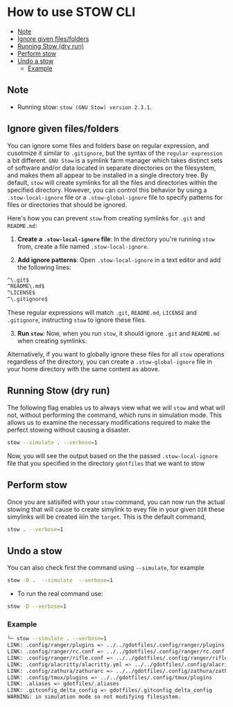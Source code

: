 # How to use STOW CLI

<!-- vim-markdown-toc GitLab -->

* [Note](#note)
* [Ignore given files/folders](#ignore-given-filesfolders)
* [Running Stow (dry run)](#running-stow-dry-run)
* [Perform stow](#perform-stow)
* [Undo a stow](#undo-a-stow)
    * [Example](#example)

<!-- vim-markdown-toc -->

## Note

- Running stow: `stow (GNU Stow) version 2.3.1`.

## Ignore given files/folders

You can ignore some files and folders base on regular expression, and cusotmize
it similar to `.gitignore`, but the syntax of the `regular expression` a bit
different. `GNU Stow` is a symlink farm manager which takes distinct sets of software
and/or data located in separate directories on the filesystem, and makes them
all appear to be installed in a single directory tree. By default, `stow` will
create symlinks for all the files and directories within the specified
directory. However, you can control this behavior by using a
`.stow-local-ignore` file or a `.stow-global-ignore` file to specify patterns
for files or directories that should be ignored.

Here's how you can prevent `stow` from creating symlinks for `.git` and
`README.md`:

1. **Create a `.stow-local-ignore` file**:
   In the directory you're running `stow` from, create a file named `.stow-local-ignore`.

2. **Add ignore patterns**:
   Open `.stow-local-ignore` in a text editor and add the following lines:

```sh
^\.git$
^README\.md$
^LICENSE$
^\.gitignore$
```

These regular expressions will match `.git`, `README.md`, `LICENSE` and `.gitignore`, instructing `stow`
to ignore these files.

3. **Run `stow`**:
   Now, when you run `stow`, it should ignore `.git` and `README.md` when creating symlinks.

Alternatively, if you want to globally ignore these files for all `stow`
operations regardless of the directory, you can create a `.stow-global-ignore`
file in your home directory with the same content as above.

## Running Stow (dry run)

The following flag enables us to always view what we will `stow` and what will
not, without performing the command, which runs in simulation mode. This allows
us to examine the necessary modifications required to make the perfect stowing
without causing a disaster.

```sh
stow --simulate . --verbose=1
```

Now, you will see the output based on the the passed `.stow-local-ignore` file
that you specified in the directory `gdotfiles` that we want to stow

## Perform stow

Once you are satisifed with your `stow` command, you can now run the actual
stowing that will cause to create simylink to evey file in your given `DIR`
these simylinks will be created iiiin the `target`. This is the default command,

```sh
stow . --verbose=1
```

## Undo a stow

You can also check first the command using `--simulate`, for example

```sh
stow -D .  --simulate  --verbose=1
```

- To run the real command use:

```sh
stow -D --verbose=1
```

### Example

```sh
╰─ stow --simulate . --verbose=1                                                                                                                      ─╯
LINK: .config/ranger/plugins => ../../gdotfiles/.config/ranger/plugins
LINK: .config/ranger/rc.conf => ../../gdotfiles/.config/ranger/rc.conf
LINK: .config/ranger/rifle.conf => ../../gdotfiles/.config/ranger/rifle.conf
LINK: .config/alacritty/alacritty.yml => ../../gdotfiles/.config/alacritty/alacritty.yml
LINK: .config/zathura/zathurarc => ../../gdotfiles/.config/zathura/zathurarc
LINK: .config/tmux/plugins => ../../gdotfiles/.config/tmux/plugins
LINK: .aliases => gdotfiles/.aliases
LINK: .gitconfig_delta_config => gdotfiles/.gitconfig_delta_config
WARNING: in simulation mode so not modifying filesystem.
```
